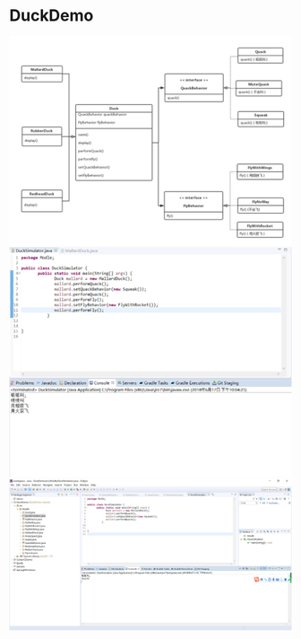 # DuckDemo
![diagram](https://raw.githubusercontent.com/wyw9611/DuckDemo/master/images/diagram.png)
![mallardTest](https://raw.githubusercontent.com/wyw9611/DuckDemo/master/images/mallardTest.png)
![test](https://raw.githubusercontent.com/wyw9611/DuckDemo/master/images/test.png)
